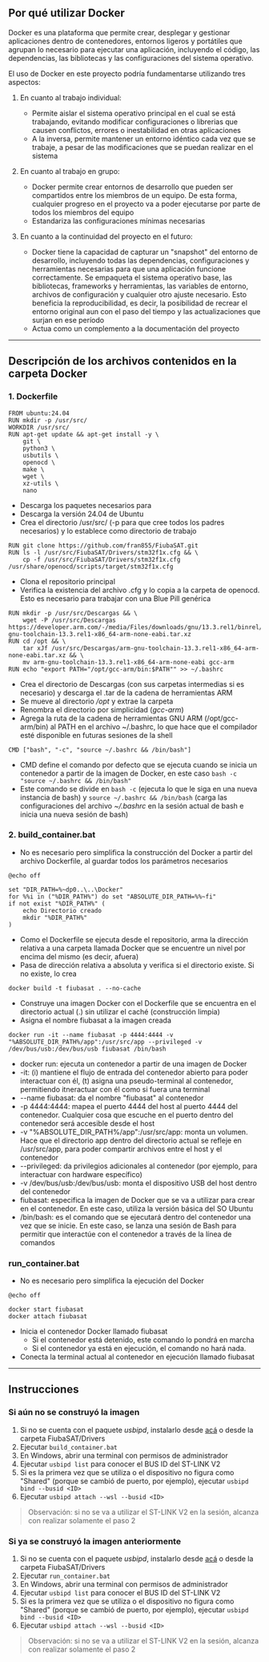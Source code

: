 ## Por qué utilizar Docker

Docker es una plataforma que permite crear, desplegar y gestionar aplicaciones dentro de contenedores, entornos ligeros y portátiles que agrupan lo necesario para ejecutar una aplicación, incluyendo el código, las dependencias, las bibliotecas y las configuraciones del sistema operativo.

El uso de Docker en este proyecto podría fundamentarse utilizando tres aspectos:
1. En cuanto al trabajo individual:
    - Permite aislar el sistema operativo principal en el cual se está trabajando, evitando modificar configuraciones o librerias que causen conflictos, errores o inestabilidad en otras aplicaciones
    - A la inversa, permite mantener un entorno idéntico cada vez que se trabaje, a pesar de las modificaciones que se puedan realizar en el sistema

2. En cuanto al trabajo en grupo:
    - Docker permite crear entornos de desarrollo que pueden ser compartidos entre los miembros de un equipo. De esta forma, cualquier progreso en el proyecto va a poder ejecutarse por parte de todos los miembros del equipo
    - Estandariza las configuraciones mínimas necesarias

3. En cuanto a la continuidad del proyecto en el futuro:
    - Docker tiene la capacidad de capturar un "snapshot" del entorno de desarrollo, incluyendo todas las dependencias, configuraciones y herramientas necesarias para que una aplicación funcione correctamente. Se empaqueta el sistema operativo base, las bibliotecas, frameworks y herramientas, las variables de entorno, archivos de configuración y cualquier otro ajuste necesario. Esto beneficia la reproducibilidad, es decir, la posibilidad de recrear el entorno original aun con el paso del tiempo y las actualizaciones que surjan en ese período
    - Actua como un complemento a la documentación del proyecto

---

## Descripción de los archivos contenidos en la carpeta Docker

### 1. Dockerfile

```
FROM ubuntu:24.04
RUN mkdir -p /usr/src/
WORKDIR /usr/src/
RUN apt-get update && apt-get install -y \
    git \
    python3 \
    usbutils \
    openocd \
    make \
    wget \
    xz-utils \
    nano
```

- Descarga los paquetes necesarios para 
- Descarga la versión 24.04 de Ubuntu
- Crea el directorio /usr/src/ (-p para que cree todos los padres necesarios) y lo establece como directorio de trabajo

```
RUN git clone https://github.com/fran855/FiubaSAT.git
RUN ls -l /usr/src/FiubaSAT/Drivers/stm32f1x.cfg && \
    cp -f /usr/src/FiubaSAT/Drivers/stm32f1x.cfg /usr/share/openocd/scripts/target/stm32f1x.cfg
```

- Clona el repositorio principal
- Verifica la existencia del archivo .cfg y lo copia a la carpeta de openocd. Esto es necesario para trabajar con una Blue Pill genérica

```
RUN mkdir -p /usr/src/Descargas && \
    wget -P /usr/src/Descargas https://developer.arm.com/-/media/Files/downloads/gnu/13.3.rel1/binrel/arm-gnu-toolchain-13.3.rel1-x86_64-arm-none-eabi.tar.xz
RUN cd /opt && \
    tar xJf /usr/src/Descargas/arm-gnu-toolchain-13.3.rel1-x86_64-arm-none-eabi.tar.xz && \
    mv arm-gnu-toolchain-13.3.rel1-x86_64-arm-none-eabi gcc-arm
RUN echo "export PATH="/opt/gcc-arm/bin:$PATH"" >> ~/.bashrc
```

- Crea el directorio de Descargas (con sus carpetas intermedias si es necesario) y descarga el .tar de la cadena de herramientas ARM
- Se mueve al directorio */opt* y extrae la carpeta
- Renombra el directorio por simplicidad (*gcc-arm*)
- Agrega la ruta de la cadena de herramientas GNU ARM (/opt/gcc-arm/bin) al PATH en el archivo ~/.bashrc, lo que hace que el compilador esté disponible en futuras sesiones de la shell

```
CMD ["bash", "-c", "source ~/.bashrc && /bin/bash"]
```

- CMD define el comando por defecto que se ejecuta cuando se inicia un contenedor a partir de la imagen de Docker, en este caso `bash -c "source ~/.bashrc && /bin/bash"`
- Este comando se divide en `bash -c` (ejecuta lo que le siga en una nueva instancia de bash) y `source ~/.bashrc && /bin/bash` (carga las configuraciones del archivo *~/.bashrc* en la sesión actual de bash e inicia una nueva sesión de bash)


### 2. build_container.bat
- No es necesario pero simplifica la construcción del Docker a partir del archivo Dockerfile, al guardar todos los parámetros necesarios

```
@echo off

set "DIR_PATH=%~dp0..\..\Docker"
for %%i in ("%DIR_PATH%") do set "ABSOLUTE_DIR_PATH=%%~fi"
if not exist "%DIR_PATH%" (
    echo Directorio creado
    mkdir "%DIR_PATH%"
)
```

- Como el Dockerfile se ejecuta desde el repositorio, arma la dirección relativa a una carpeta llamada Docker que se encuentre un nivel por encima del mismo (es decir, afuera)
- Pasa de dirección relativa a absoluta y verifica si el directorio existe. Si no existe, lo crea

```
docker build -t fiubasat . --no-cache
```

- Construye una imagen Docker con el Dockerfile que se encuentra en el directorio actual (.) sin utilizar el caché (construcción limpia)
- Asigna el nombre fiubasat a la imagen creada

```
docker run -it --name fiubasat -p 4444:4444 -v "%ABSOLUTE_DIR_PATH%/app":/usr/src/app --privileged -v /dev/bus/usb:/dev/bus/usb fiubasat /bin/bash
```

- docker run: ejecuta un contenedor a partir de una imagen de Docker
- -it: (i) mantiene el flujo de entrada del contenedor abierto para poder interactuar con él, (t) asigna una pseudo-terminal al contenedor, permitiendo itneractuar con él como si fuera una terminal
- --name fiubasat: da el nombre "fiubasat" al contenedor
- -p 4444:4444: mapea el puerto 4444 del host al puerto 4444 del contenedor. Cualquier cosa que escuche en el puerto dentro del contenedor será accesible desde el host
- -v "%ABSOLUTE_DIR_PATH%/app":/usr/src/app: monta un volumen. Hace que el directorio app dentro del directorio actual se refleje en /usr/src/app, para poder compartir archivos entre el host y el contenedor
- --privileged: da privilegios adicionales al contenedor (por ejemplo, para interactuar con hardware específico)
- -v /dev/bus/usb:/dev/bus/usb: monta el dispositivo USB del host dentro del contenedor
- fiubasat: especifica la imagen de Docker que se va a utilizar para crear en el contenedor. En este caso, utiliza la versión básica del SO Ubuntu
- /bin/bash: es el comando que se ejecutará dentro del contenedor una vez que se inicie. En este caso, se lanza una sesión de Bash para permitir que interactúe con el contenedor a través de la línea de comandos

### run_container.bat
- No es necesario pero simplifica la ejecución del Docker
  
```
@echo off

docker start fiubasat
docker attach fiubasat
```

- Inicia el contenedor Docker llamado fiubasat
  - Si el contenedor está detenido, este comando lo pondrá en marcha
  - Si el contenedor ya está en ejecución, el comando no hará nada.
- Conecta la terminal actual al contenedor en ejecución llamado fiubasat

---
## Instrucciones
### Si aún no se construyó la imagen
1. Si no se cuenta con el paquete *usbipd*, instalarlo desde [acá](https://github.com/dorssel/usbipd-win/releases) o desde la carpeta FiubaSAT/Drivers
2. Ejecutar `build_container.bat`
3. En Windows, abrir una terminal con permisos de administrador
4. Ejecutar `usbipd list` para conocer el BUS ID del ST-LINK V2
5. Si es la primera vez que se utiliza o el dispositivo no figura como "Shared" (porque se cambió de puerto, por ejemplo), ejecutar `usbipd bind --busid <ID>`
6. Ejecutar `usbipd attach --wsl --busid <ID>`

> Observación: si no se va a utilizar el ST-LINK V2 en la sesión, alcanza con realizar solamente el paso 2

### Si ya se construyó la imagen anteriormente
1. Si no se cuenta con el paquete *usbipd*, instalarlo desde [acá](https://github.com/dorssel/usbipd-win/releases) o desde la carpeta FiubaSAT/Drivers
2. Ejecutar `run_container.bat`
3. En Windows, abrir una terminal con permisos de administrador
4. Ejecutar `usbipd list` para conocer el BUS ID del ST-LINK V2
5. Si es la primera vez que se utiliza o el dispositivo no figura como "Shared" (porque se cambió de puerto, por ejemplo), ejecutar `usbipd bind --busid <ID>`
6. Ejecutar `usbipd attach --wsl --busid <ID>`

> Observación: si no se va a utilizar el ST-LINK V2 en la sesión, alcanza con realizar solamente el paso 2
